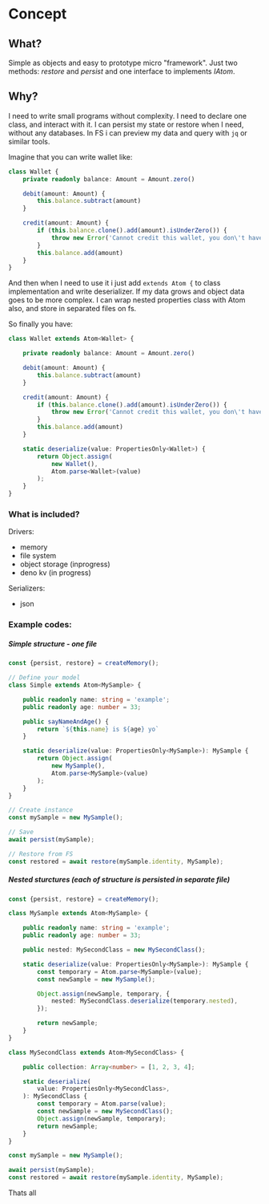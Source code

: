 # Concept

## What?
Simple as objects and easy to prototype micro "framework".
Just two methods: *restore* and *persist* and one interface to implements *IAtom*.

## Why?
I need to write small programs without complexity. I need to declare one class, and interact with it.
I can persist my state or restore when I need, without any databases. In FS i can preview my data and query with `jq` or similar tools.

Imagine that you can write wallet like:
```ts
class Wallet {
    private readonly balance: Amount = Amount.zero()

    debit(amount: Amount) {
        this.balance.subtract(amount)
    }

    credit(amount: Amount) {
        if (this.balance.clone().add(amount).isUnderZero()) {
            throw new Error('Cannot credit this wallet, you don\'t have efficient amount')
        }
        this.balance.add(amount)
    }
}

```

And then when I need to use it i just add `extends Atom {` to class implementation and write deserializer. If my data grows and object data goes to be more complex. I can wrap nested properties class with Atom also, and store in separated files on fs.

So finally you have:

```ts
class Wallet extends Atom<Wallet> {

    private readonly balance: Amount = Amount.zero()

    debit(amount: Amount) {
        this.balance.subtract(amount)
    }

    credit(amount: Amount) {
        if (this.balance.clone().add(amount).isUnderZero()) {
            throw new Error('Cannot credit this wallet, you don\'t have efficient amount')
        }
        this.balance.add(amount)
    }

    static deserialize(value: PropertiesOnly<Wallet>) {
        return Object.assign(
            new Wallet(), 
            Atom.parse<Wallet>(value)
        );
    }
}
```

### What is included?
Drivers:
 - memory
 - file system
 - object storage (inprogress)
 - deno kv (in progress)

Serializers:
 - json

### Example codes:

##### Simple structure - one file

```ts
const {persist, restore} = createMemory();

// Define your model
class Simple extends Atom<MySample> {

    public readonly name: string = 'example';
    public readonly age: number = 33;

    public sayNameAndAge() {
        return `${this.name} is ${age} yo`
    }

    static deserialize(value: PropertiesOnly<MySample>): MySample {
        return Object.assign(
            new MySample(), 
            Atom.parse<MySample>(value)
        );
    }
}

// Create instance
const mySample = new MySample();

// Save
await persist(mySample);

// Restore from FS
const restored = await restore(mySample.identity, MySample);
```

##### Nested sturctures (each of structure is persisted in separate file)

```ts
const {persist, restore} = createMemory();

class MySample extends Atom<MySample> {

    public readonly name: string = 'example';
    public readonly age: number = 33;

    public nested: MySecondClass = new MySecondClass();

    static deserialize(value: PropertiesOnly<MySample>): MySample {
        const temporary = Atom.parse<MySample>(value);
        const newSample = new MySample();

        Object.assign(newSample, temporary, {
            nested: MySecondClass.deserialize(temporary.nested),
        });

        return newSample;
    }
}

class MySecondClass extends Atom<MySecondClass> {

    public collection: Array<number> = [1, 2, 3, 4];

    static deserialize(
        value: PropertiesOnly<MySecondClass>,
    ): MySecondClass {
        const temporary = Atom.parse(value);
        const newSample = new MySecondClass();
        Object.assign(newSample, temporary);
        return newSample;
    }
}

const mySample = new MySample();

await persist(mySample);
const restored = await restore(mySample.identity, MySample);
```

Thats all